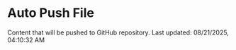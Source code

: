 # Auto Push File

Content that will be pushed to GitHub repository.
Last updated: 08/21/2025, 04:10:32 AM